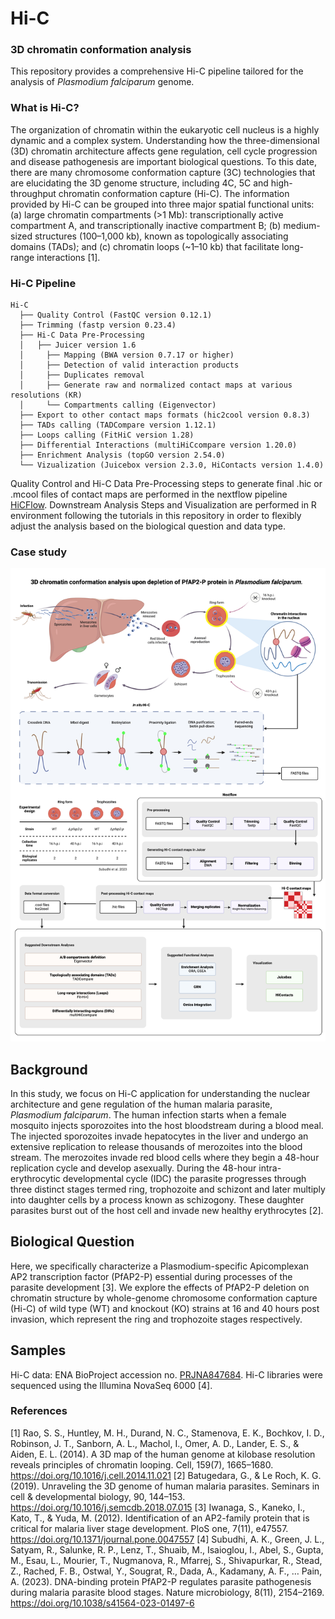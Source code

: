 # Hi-C 
### 3D chromatin conformation analysis 
This repository provides a comprehensive Hi-C pipeline tailored for the analysis of *Plasmodium falciparum* genome.

### What is Hi-C?
The organization of chromatin within the eukaryotic cell nucleus is a highly dynamic and a complex system. Understanding how the three-dimensional (3D) chromatin architecture affects gene regulation, cell cycle progression and disease pathogenesis are important biological questions. To this date, there are many chromosome conformation capture (3C) technologies that are elucidating the 3D genome structure, including 4C, 5C and high-throughput chromatin conformation capture (Hi-C). The information provided by Hi-C can be grouped into three major spatial functional units: (a) large chromatin compartments (>1 Mb): transcriptionally active compartment A, and transcriptionally inactive compartment B; (b) medium-sized structures (100–1,000 kb), known as topologically associating domains (TADs); and (c) chromatin loops (~1–10 kb) that facilitate long-range interactions [1]. 

### Hi-C Pipeline
```
Hi-C
  ├── Quality Control (FastQC version 0.12.1)
  ├── Trimming (fastp version 0.23.4)
  ├── Hi-C Data Pre-Processing  
  │   ├── Juicer version 1.6
  │     ├── Mapping (BWA version 0.7.17 or higher)
  │     ├── Detection of valid interaction products
  │     ├── Duplicates removal
  │     ├── Generate raw and normalized contact maps at various resolutions (KR)
  │     └── Compartments calling (Eigenvector)
  ├── Export to other contact maps formats (hic2cool version 0.8.3)
  ├── TADs calling (TADCompare version 1.12.1)
  ├── Loops calling (FitHiC version 1.28)
  ├── Differential Interactions (multiHiCcompare version 1.20.0)
  ├── Enrichment Analysis (topGO version 2.54.0)
  └── Vizualization (Juicebox version 2.3.0, HiContacts version 1.4.0)
```
Quality Control and Hi-C Data Pre-Processing steps to generate final .hic or .mcool files of contact maps are performed in the nextflow pipeline [HiCFlow](https://github.com/Rohit-Satyam/HiCFlow/tree/main). Downstream Analysis Steps and Visualization are performed in R environment following the tutorials in this repository in order to flexibly adjust the analysis based on the biological question and data type. 

### Case study
![picture alt](./content/imag/Graphical_abstract.png)

## Background
In this study, we focus on Hi-C application for understanding the nuclear architecture and gene regulation of the human malaria parasite, *Plasmodium falciparum*. The human infection starts when a female mosquito injects sporozoites into the host bloodstream during a blood meal. The injected sporozoites invade hepatocytes in the liver and undergo an extensive replication to release thousands of merozoites into the blood stream. The merozoites invade red blood cells where they begin a 48-hour replication cycle and develop asexually. During the 48-hour intra-erythrocytic developmental cycle (IDC) the parasite progresses through three distinct stages termed ring, trophozoite and schizont and later multiply into daughter cells by a process known as schizogony. These daughter parasites burst out of the host cell and invade new healthy erythrocytes [2]. 

## Biological Question
Here, we specifically characterize a Plasmodium-specific Apicomplexan AP2 transcription factor (PfAP2-P) essential during processes of the parasite development [3]. We explore the effects of PfAP2-P deletion on chromatin structure by whole-genome chromosome conformation capture (Hi-C) of wild type (WT) and knockout (KO) strains at 16 and 40 hours post invasion, which represent the ring and trophozoite stages respectively.

## Samples
Hi-C data: ENA BioProject accession no. [PRJNA847684](https://www.ncbi.nlm.nih.gov/bioproject/?term=PRJNA847684). 
Hi-C libraries were sequenced using the Illumina NovaSeq 6000 [4].

### References 
[1] Rao, S. S., Huntley, M. H., Durand, N. C., Stamenova, E. K., Bochkov, I. D., Robinson, J. T., Sanborn, A. L., Machol, I., Omer, A. D., Lander, E. S., & Aiden, E. L. (2014). A 3D map of the human genome at kilobase resolution reveals principles of chromatin looping. Cell, 159(7), 1665–1680. https://doi.org/10.1016/j.cell.2014.11.021
[2] Batugedara, G., & Le Roch, K. G. (2019). Unraveling the 3D genome of human malaria parasites. Seminars in cell & developmental biology, 90, 144–153. https://doi.org/10.1016/j.semcdb.2018.07.015
[3] Iwanaga, S., Kaneko, I., Kato, T., & Yuda, M. (2012). Identification of an AP2-family protein that is critical for malaria liver stage development. PloS one, 7(11), e47557. https://doi.org/10.1371/journal.pone.0047557
[4] Subudhi, A. K., Green, J. L., Satyam, R., Salunke, R. P., Lenz, T., Shuaib, M., Isaioglou, I., Abel, S., Gupta, M., Esau, L., Mourier, T., Nugmanova, R., Mfarrej, S., Shivapurkar, R., Stead, Z., Rached, F. B., Ostwal, Y., Sougrat, R., Dada, A., Kadamany, A. F., … Pain, A. (2023). DNA-binding protein PfAP2-P regulates parasite pathogenesis during malaria parasite blood stages. Nature microbiology, 8(11), 2154–2169. https://doi.org/10.1038/s41564-023-01497-6
